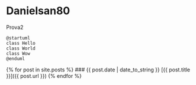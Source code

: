 # Danielsan80

Prova2

```puml
@startuml
class Hello
class World
class Wow
@enduml
```
{% for post in site.posts %}
    ### {{ post.date | date_to_string }}
    [{{ post.title }}]({{ post.url }})
{% endfor %}
